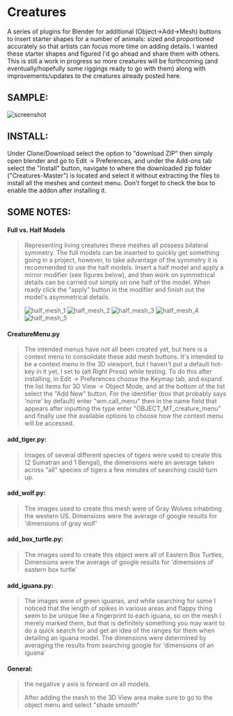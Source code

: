 # Creatures
<p>A series of plugins for Blender for additional (Object->Add->Mesh) buttons to insert starter shapes for a number of animals: sized and proportioned accurately so that artists can focus more time on adding details.
I wanted these starter shapes and figured I'd go ahead and share them with others. This is still a work in progress so more creatures will be forthcoming (and eventually/hopefully some riggings ready to go with them) along with improvements/updates to the creatures already posted here.</p>


<h2>SAMPLE:</h2>

![screenshot](https://user-images.githubusercontent.com/50467171/83578884-ccf13200-a505-11ea-98e9-c802c2f1ec64.png)



<h2>INSTALL:</h2>
 
 Under Clone/Download select the option to "download ZIP" then simply open blender and go to Edit -> Preferences, and under the Add-ons tab select the "Install" button, navigate to where the downloaded zip folder ("Creatures-Master") is located and select it without extracting the files to install all the meshes and context menu. Don't forget to check the box to enable the addon after installing it.






<h2>SOME NOTES:</h2>


<h4>Full vs. Half Models</h4>

<blockquote>
 Representing living creatures these meshes all possess bilateral symmetry. The full models can be inserted to quickly get something going in a project, however, to take advantage of the symmetry it is recommended to use the half models. Insert a half model and apply a mirror modifier (see figures below), and then work on symmetrical details can be carried out simply on one half of the model. When ready click the "apply" button in the modifier and finish out the model's asymmetrical details.
 
 ![half_mesh_1](https://user-images.githubusercontent.com/50467171/83579334-f9597e00-a506-11ea-9d8e-9dddfbe70cae.png)
![half_mesh_2](https://user-images.githubusercontent.com/50467171/83579335-f9f21480-a506-11ea-8974-11e8b9fa2e76.png)
![half_mesh_3](https://user-images.githubusercontent.com/50467171/83579337-f9f21480-a506-11ea-929b-ca4f9a35c1f9.png)
![half_mesh_4](https://user-images.githubusercontent.com/50467171/83579340-fa8aab00-a506-11ea-8f20-ae2962f9ca73.png)
![half_mesh_5](https://user-images.githubusercontent.com/50467171/83579342-fa8aab00-a506-11ea-8f78-2cd66f05dcfe.png)
 </blockquote>

<h4>CreatureMenu.py</h4>
  
  <blockquote>The intended menus have not all been created yet, but here is a context menu to consolidate these add mesh buttons. It's intended to be a context menu in the 3D viewport, but I haven't put a default hot-key in it yet, I set to (alt Right Press) while testing. To do this after installing, in Edit -> Preferences choose the Keymap tab, and expand the list items for 3D View -> Object Mode, and at the bottom of the list select the "Add New" button. For the identifier (box that probably says 'none' by default) enter "wm.call_menu" then in the name field that appears after inputting the type enter "OBJECT_MT_creature_menu" and finally use the available options to choose how the context menu will be accessed.</blockquote>


    

  <h4>add_tiger.py:</h4>
  
   <blockquote>Images of several different species of tigers were used to create this (2 Sumatran and 1 Bengal), the dimensions were an average taken across "all" species of tigers a few minutes of searching could turn up.</blockquote>




  <h4>add_wolf.py:</h4>
  
   <blockquote>The images used to create this mesh were of Gray Wolves inhabiting the western US. Dimensions were the average of google results for 'dimensions of gray wolf'</blockquote>


  <h4>add_box_turtle.py:</h4>
  
   <blockquote>The images used to create this object were all of Eastern Box Turtles, Dimensions were the average of google results for 'dimensions of eastern box turtle'</blockquote>
   

 
 <h4>add_iguana.py:</h4>
   <blockquote>The images were of green iguanas, and while searching for some I noticed that the length of spikes in various areas and flappy thing seem to be unique like a fingerprint to each iguana, so on the mesh I merely marked them, but that is definitely something you may want to do a quick search for and get an idea of the ranges for them when detailing an iguana model.
   The dimensions were determined by averaging the results from searching google for 'dimensions of an iguana'</blockquote>



<h4>General:</h4>
  
<blockquote>
the negative y axis is forward on all models.
 
After adding the mesh to the 3D View area make sure to go to the object menu and select "shade smooth"
</blockquote>
   




